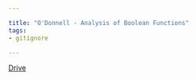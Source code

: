```yaml
---

title: "O'Donnell - Analysis of Boolean Functions"
tags:
- gitignore

---
```


[Drive](https://drive.google.com/file/d/1UkalFwoq-5hVr2CuWzWyDJgsrgrUb1t5/view?usp=sharing)